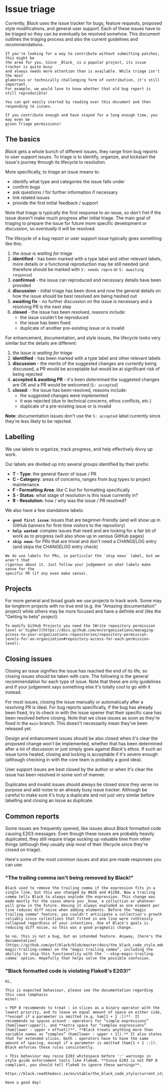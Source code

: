 # Issue triage 
 
Currently, _Black_ uses the issue tracker for bugs, feature requests, proposed style 
modifications, and general user support. Each of these issues have to be triaged so they 
can be eventually be resolved somehow. This document outlines the triaging process and 
also the current guidelines and recommendations. 
 
```{tip} 
If you're looking for a way to contribute without submitting patches, this might be 
the area for you. Since _Black_ is a popular project, its issue tracker is quite busy 
and always needs more attention than is available. While triage isn't the most 
glamorous or technically challenging form of contribution, it's still important. 
For example, we would love to know whether that old bug report is still reproducible! 
 
You can get easily started by reading over this document and then responding to issues. 
 
If you contribute enough and have stayed for a long enough time, you may even be 
given Triage permissions! 
``` 
 
## The basics 
 
_Black_ gets a whole bunch of different issues, they range from bug reports to user 
support issues. To triage is to identify, organize, and kickstart the issue's journey 
through its lifecycle to resolution. 
 
More specifically, to triage an issue means to: 
 
- identify what type and categories the issue falls under 
- confirm bugs 
- ask questions / for further information if necessary 
- link related issues 
- provide the first initial feedback / support 
 
Note that triage is typically the first response to an issue, so don't fret if the issue 
doesn't make much progress after initial triage. The main goal of triaging to prepare 
the issue for future more specific development or discussion, so _eventually_ it will be 
resolved. 
 
The lifecycle of a bug report or user support issue typically goes something like this: 
 
1. _the issue is waiting for triage_ 
2. **identified** - has been marked with a type label and other relevant labels, more 
   details or a functional reproduction may be still needed (and therefore should be 
   marked with `S: needs repro` or `S: awaiting response`) 
3. **confirmed** - the issue can reproduced and necessary details have been provided 
4. **discussion** - initial triage has been done and now the general details on how the 
   issue should be best resolved are being hashed out 
5. **awaiting fix** - no further discussion on the issue is necessary and a resolving PR 
   is the next step 
6. **closed** - the issue has been resolved, reasons include: 
   - the issue couldn't be reproduced 
   - the issue has been fixed 
   - duplicate of another pre-existing issue or is invalid 
 
For enhancement, documentation, and style issues, the lifecycle looks very similar but 
the details are different: 
 
1. _the issue is waiting for triage_ 
2. **identified** - has been marked with a type label and other relevant labels 
3. **discussion** - the merits of the suggested changes are currently being discussed, a 
   PR would be acceptable but would be at significant risk of being rejected 
4. **accepted & awaiting PR** - it's been determined the suggested changes are OK and a 
   PR would be welcomed (`S: accepted`) 
5. **closed**: - the issue has been resolved, reasons include: 
   - the suggested changes were implemented 
   - it was rejected (due to technical concerns, ethos conflicts, etc.) 
   - duplicate of a pre-existing issue or is invalid 
 
**Note**: documentation issues don't use the `S: accepted` label currently since they're 
less likely to be rejected. 
 
## Labelling 
 
We use labels to organize, track progress, and help effectively divvy up work. 
 
Our labels are divided up into several groups identified by their prefix: 
 
- **T - Type**: the general flavor of issue / PR 
- **C - Category**: areas of concerns, ranges from bug types to project maintenance 
- **F - Formatting Area**: like C but for formatting specifically 
- **S - Status**: what stage of resolution is this issue currently in? 
- **R - Resolution**: how / why was the issue / PR resolved? 
 
We also have a few standalone labels: 
 
- **`good first issue`**: issues that are beginner-friendly (and will show up in GitHub 
  banners for first-time visitors to the repository) 
- **`help wanted`**: complex issues that need and are looking for a fair bit of work as 
  to progress (will also show up in various GitHub pages) 
- **`skip news`**: for PRs that are trivial and don't need a CHANGELOG entry (and skips 
  the CHANGELOG entry check) 
 
```{note} 
We do use labels for PRs, in particular the `skip news` label, but we aren't that 
rigorous about it. Just follow your judgement on what labels make sense for the 
specific PR (if any even make sense). 
``` 
 
## Projects 
 
For more general and broad goals we use projects to track work. Some may be longterm 
projects with no true end (e.g. the "Amazing documentation" project) while others may be 
more focused and have a definite end (like the "Getting to beta" project). 
 
```{note} 
To modify GitHub Projects you need the [Write repository permission level or higher](https://docs.github.com/en/organizations/managing-access-to-your-organizations-repositories/repository-permission-levels-for-an-organization#repository-access-for-each-permission-level). 
``` 
 
## Closing issues 
 
Closing an issue signifies the issue has reached the end of its life, so closing issues 
should be taken with care. The following is the general recommendation for each type of 
issue. Note that these are only guidelines and if your judgement says something else 
it's totally cool to go with it instead. 
 
For most issues, closing the issue manually or automatically after a resolving PR is 
ideal. For bug reports specifically, if the bug has already been fixed, try to check in 
with the issue opener that their specific case has been resolved before closing. Note 
that we close issues as soon as they're fixed in the `main` branch. This doesn't 
necessarily mean they've been released yet. 
 
Design and enhancement issues should be also closed when it's clear the proposed change 
won't be implemented, whether that has been determined after a lot of discussion or just 
simply goes against _Black_'s ethos. If such an issue turns heated, closing and locking 
is acceptable if it's severe enough (although checking in with the core team is probably 
a good idea). 
 
User support issues are best closed by the author or when it's clear the issue has been 
resolved in some sort of manner. 
 
Duplicates and invalid issues should always be closed since they serve no purpose and 
add noise to an already busy issue tracker. Although be careful to make sure it's truly 
a duplicate and not just very similar before labelling and closing an issue as 
duplicate. 
 
## Common reports 
 
Some issues are frequently opened, like issues about _Black_ formatted code causing E203 
messages. Even though these issues are probably heavily duplicated, they still require 
triage sucking up valuable time from other things (although they usually skip most of 
their lifecycle since they're closed on triage). 
 
Here's some of the most common issues and also pre-made responses you can use: 
 
### "The trailing comma isn't being removed by Black!" 
 
```text 
Black used to remove the trailing comma if the expression fits in a single line, but this was changed by #826 and #1288. Now a trailing comma tells Black to always explode the expression. This change was made mostly for the cases where you _know_ a collection or whatever will grow in the future. Having it always exploded as one element per line reduces diff noise when adding elements. Before the "magic trailing comma" feature, you couldn't anticipate a collection's growth reliably since collections that fitted in one line were ruthlessly collapsed regardless of your intentions. One of Black's goals is reducing diff noise, so this was a good pragmatic change. 
 
So no, this is not a bug, but an intended feature. Anyway, [here's the documentation](https://github.com/psf/black/blob/master/docs/the_black_code_style.md#the-magic-trailing-comma) on the "magic trailing comma", including the ability to skip this functionality with the `--skip-magic-trailing-comma` option. Hopefully that helps solve the possible confusion. 
``` 
 
### "Black formatted code is violating Flake8's E203!" 
 
```text 
Hi, 
 
This is expected behaviour, please see the documentation regarding this case (emphasis 
mine): 
 
> PEP 8 recommends to treat : in slices as a binary operator with the lowest priority, and to leave an equal amount of space on either side, **except if a parameter is omitted (e.g. ham[1 + 1 :])**. It recommends no spaces around : operators for “simple expressions” (ham[lower:upper]), and **extra space for “complex expressions” (ham[lower : upper + offset])**. **Black treats anything more than variable names as “complex” (ham[lower : upper + 1]).** It also states that for extended slices, both : operators have to have the same amount of spacing, except if a parameter is omitted (ham[1 + 1 ::]). Black enforces these rules consistently. 
 
> This behaviour may raise E203 whitespace before ':' warnings in style guide enforcement tools like Flake8. **Since E203 is not PEP 8 compliant, you should tell Flake8 to ignore these warnings**. 
 
https://black.readthedocs.io/en/stable/the_black_code_style/current_style.html#slices 
 
Have a good day! 
``` 
                                                                                                                                                                                                                                                                                                                                                                                                                                             